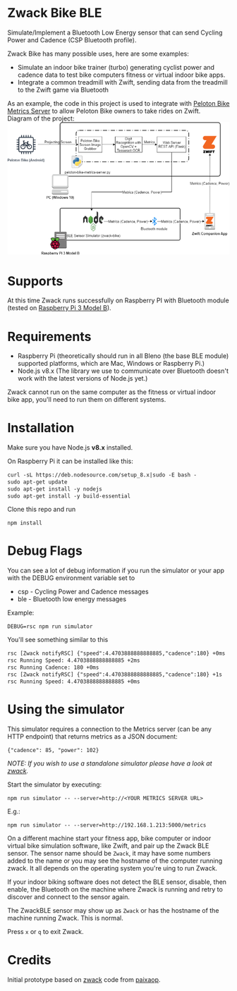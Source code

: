 # Zwack Bike BLE

Simulate/Implement a Bluetooth Low Energy sensor that can send Cycling Power and Cadence (CSP Bluetooth profile).

Zwack Bike has many possible uses, here are some examples:

  * Simulate an indoor bike trainer (turbo) generating cyclist power and cadence data to test bike computers fitness or virtual indoor bike apps. 
  * Integrate a common treadmill with Zwift, sending data from the treadmill to the Zwift game via Bluetooth

As an example, the code in this project is used to integrate with [Peloton Bike Metrics Server](https://github.com/iaroslavn/peloton-bike-metrics-server) to allow Peloton Bike owners to take rides on Zwift.  
Diagram of the project:  
![Diagram of the project](./img/peloton-bike-zwift-diagram.png)

# Supports

At this time Zwack runs successfully on Raspberry PI with Bluetooth module (tested on [Raspberry Pi 3 Model B](https://www.raspberrypi.org/products/raspberry-pi-3-model-b/)).

# Requirements
  * Raspberry Pi (theoretically should run in all Bleno (the base BLE module) supported platforms, which are Mac, Windows or Raspberry Pi.)
  * Node.js v8.x (The library we use to communicate over Bluetooth doesn't work with the latest versions of Node.js yet.)
 
Zwack cannot run on the same computer as the fitness or virtual indoor bike app, you'll need to run them on different systems.

# Installation

Make sure you have Node.js **v8.x** installed.

On Raspberry Pi it can be installed like this:
    
    curl -sL https://deb.nodesource.com/setup_8.x|sudo -E bash -
    sudo apt-get update
    sudo apt-get install -y nodejs
    sudo apt-get install -y build-essential

Clone this repo and run 

    npm install

# Debug Flags

You can see a lot of debug information if you run the simulator or your app with the DEBUG environment variable set to 

  * csp - Cycling Power and Cadence messages
  * ble - Bluetooth low energy messages

Example:

    DEBUG=rsc npm run simulator

You'll see something similar to this

    rsc [Zwack notifyRSC] {"speed":4.4703888888888885,"cadence":180} +0ms
    rsc Running Speed: 4.4703888888888885 +2ms
    rsc Running Cadence: 180 +0ms
    rsc [Zwack notifyRSC] {"speed":4.4703888888888885,"cadence":180} +1s
    rsc Running Speed: 4.4703888888888885 +0ms

# Using the simulator

This simulator requires a connection to the Metrics server (can be any HTTP endpoint) that returns metrics as a JSON document:

    {"cadence": 85, "power": 102}

*NOTE: If you wish to use a standalone simulator please have a look at [zwack](https://github.com/paixaop/zwack).*

Start the simulator by executing:

    npm run simulator -- --server=http://<YOUR METRICS SERVER URL>

E.g.:

    npm run simulator -- --server=http://192.168.1.213:5000/metrics

On a different machine start your fitness app, bike computer or indoor virtual bike simulation software, like Zwift, and pair up the Zwack BLE sensor. The sensor name should be `Zwack`, it may have some numbers added to the name or you may see the hostname of the computer running zwack. It all depends on the operating system you're uing to run Zwack.

If your indoor biking software does not detect the BLE sensor, disable, then enable, the Bluetooth on the machine where Zwack is running and retry to discover and connect to the sensor again.

The ZwackBLE sensor may show up as `Zwack` or has the hostname of the machine running Zwack. This is normal.

Press `x` or `q` to exit Zwack.

# Credits

Initial prototype based on [zwack](https://github.com/paixaop/zwack) code from [paixaop](https://github.com/paixaop).